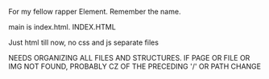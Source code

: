 For my fellow rapper Element.
Remember the name.


main is index.html.
INDEX.HTML

Just html till now, no css and js separate files


NEEDS ORGANIZING ALL FILES AND STRUCTURES. 
IF PAGE OR FILE OR IMG NOT FOUND, PROBABLY CZ OF THE PRECEDING '/' OR PATH CHANGE